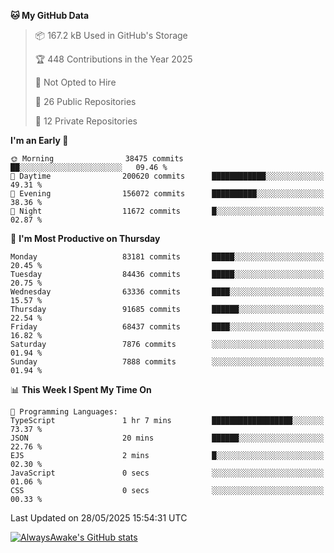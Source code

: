<!--START_SECTION:waka-->
**🐱 My GitHub Data** 

> 📦 167.2 kB Used in GitHub's Storage 
 > 
> 🏆 448 Contributions in the Year 2025
 > 
> 🚫 Not Opted to Hire
 > 
> 📜 26 Public Repositories 
 > 
> 🔑 12 Private Repositories 
 > 
**I'm an Early 🐤** 

```text
🌞 Morning                38475 commits       ██░░░░░░░░░░░░░░░░░░░░░░░   09.46 % 
🌆 Daytime                200620 commits      ████████████░░░░░░░░░░░░░   49.31 % 
🌃 Evening                156072 commits      ██████████░░░░░░░░░░░░░░░   38.36 % 
🌙 Night                  11672 commits       █░░░░░░░░░░░░░░░░░░░░░░░░   02.87 % 
```
📅 **I'm Most Productive on Thursday** 

```text
Monday                   83181 commits       █████░░░░░░░░░░░░░░░░░░░░   20.45 % 
Tuesday                  84436 commits       █████░░░░░░░░░░░░░░░░░░░░   20.75 % 
Wednesday                63336 commits       ████░░░░░░░░░░░░░░░░░░░░░   15.57 % 
Thursday                 91685 commits       ██████░░░░░░░░░░░░░░░░░░░   22.54 % 
Friday                   68437 commits       ████░░░░░░░░░░░░░░░░░░░░░   16.82 % 
Saturday                 7876 commits        ░░░░░░░░░░░░░░░░░░░░░░░░░   01.94 % 
Sunday                   7888 commits        ░░░░░░░░░░░░░░░░░░░░░░░░░   01.94 % 
```


📊 **This Week I Spent My Time On** 

```text
💬 Programming Languages: 
TypeScript               1 hr 7 mins         ██████████████████░░░░░░░   73.37 % 
JSON                     20 mins             ██████░░░░░░░░░░░░░░░░░░░   22.76 % 
EJS                      2 mins              █░░░░░░░░░░░░░░░░░░░░░░░░   02.30 % 
JavaScript               0 secs              ░░░░░░░░░░░░░░░░░░░░░░░░░   01.06 % 
CSS                      0 secs              ░░░░░░░░░░░░░░░░░░░░░░░░░   00.33 % 
```


 Last Updated on 28/05/2025 15:54:31 UTC
<!--END_SECTION:waka-->

[![AlwaysAwake's GitHub stats](https://github-readme-stats.vercel.app/api?username=AlwaysAwake&show_icons=true&theme=github_dark&count_private=true)](https://github.com/AlwaysAwake/AlwaysAwake)
